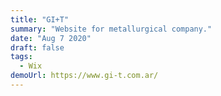 ```yaml
---
title: "GI+T"
summary: "Website for metallurgical company."
date: "Aug 7 2020"
draft: false
tags:
  - Wix
demoUrl: https://www.gi-t.com.ar/
---
```

